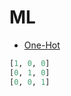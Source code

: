 # ML

* [One-Hot](https://en.wikipedia.org/wiki/One-hot)
```python
[1, 0, 0]
[0, 1, 0]
[0, 0, 1]
```